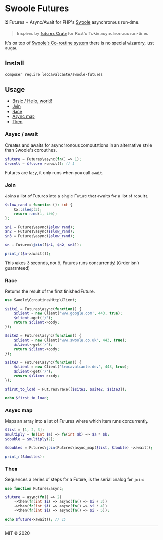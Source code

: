 # Swoole Futures

⏳ Futures + Async/Await for PHP's [Swoole](https://www.swoole.co.uk/) asynchronous run-time.

> Inspired by [futures Crate](https://crates.io/crates/futures) for Rust's Tokio asynchronous run-time.

It's on top of [Swoole's Co-routine system](https://www.swoole.co.uk/coroutine) there is no special wizardry, just sugar.

## Install

```bash
composer require leocavalcante/swoole-futures
```

## Usage

* [Basic / Hello, world!](#async--await)
* [Join](#join)
* [Race](#race)
* [Async map](#async-map)
* [Then](#then)

### Async / await

Creates and awaits for asynchronous computations in an alternative style than Swoole's coroutines. 

```php
$future = Futures\async(fn() => 1);
$result = $future->await(); // 1
```

Futures are lazy, it only runs when you call `await`. 

### Join

Joins a list of Futures into a single Future that awaits for a list of results.

```php
$slow_rand = function (): int {
    Co::sleep(3);
    return rand(1, 100);
};

$n1 = Futures\async($slow_rand);
$n2 = Futures\async($slow_rand);
$n3 = Futures\async($slow_rand);

$n = Futures\join([$n1, $n2, $n3]);

print_r($n->await());
```
This takes 3 seconds, not 9, Futures runs concurrently! (Order isn't guaranteed)

### Race

Returns the result of the first finished Future.

```php
use Swoole\Coroutine\Http\Client;

$site1 = Futures\async(function() {
    $client = new Client('www.google.com', 443, true);
    $client->get('/');
    return $client->body;
});

$site2 = Futures\async(function() {
    $client = new Client('www.swoole.co.uk', 443, true);
    $client->get('/');
    return $client->body;
});

$site3 = Futures\async(function() {
    $client = new Client('leocavalcante.dev', 443, true);
    $client->get('/');
    return $client->body;
});

$first_to_load = Futures\race([$site1, $site2, $site3]);

echo $first_to_load;
``` 

### Async map

Maps an array into a list of Futures where which item runs concurrently.

```php
$list = [1, 2, 3];
$multiply = fn(int $a) => fn(int $b) => $a * $b;
$double = $multiply(2);

$doubles = Futures\join(Futures\async_map($list, $double))->await();

print_r($doubles);
```

### Then

Sequences a series of steps for a Future, is the serial analog for `join`:

```php
use function Futures\async;

$future = async(fn() => 2)
    ->then(fn(int $i) => async(fn() => $i + 3))
    ->then(fn(int $i) => async(fn() => $i * 4))
    ->then(fn(int $i) => async(fn() => $i - 5));

echo $future->await(); // 15
```

---

MIT &copy; 2020